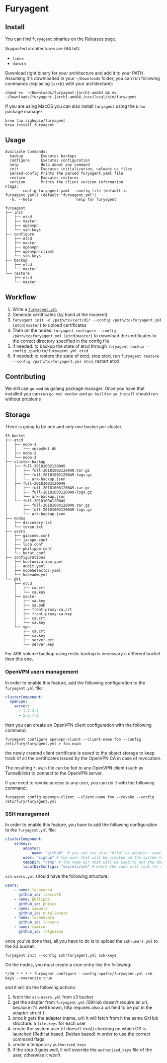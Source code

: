 # Furyagent

## Install

You can find `furyagent` binaries on the [Releases page](https://github.com/sighupio/furyagent/releases).

Supported architectures are (64 bit):

- `linux`
- `darwin`

Download right binary for your architecture and add it to your PATH. Assuming it's downloaded in your
`~/Downloads` folder, you can run following commands (replacing `{arch}` with your architecture):

```shell
chmod +x  ~/Downloads/furyagent-{arch}-amd64 && mv ~/Downloads/furyagent-{arch}-amd64 /usr/local/bin/furyagent
```

If you are using MacOS you can also install `furyagent` using the `brew` package manager:

```shell
brew tap sighupio/furyagent
brew install furyagent
```

## Usage

```shell
Available Commands:
  backup        Executes backups
  configure     Executes configuration
  help          Help about any command
  init          Executes initialization, uploads ca files
  parsed-config Prints the parsed furyagent.yaml file
  restore       Executes restores
  version       Prints the client version information
Flags:
      --config furyagent.yaml   config file (default is furyagent.yaml) (default "furyagent.yml")
  -h, --help                    help for furyagent

furyagent
├── init
│   ├── etcd
│   ├── master
│   ├── openvpn
│   └── ssh-keys
├── configure
│   ├── etcd
│   ├── master
│   ├── openvpn
│   ├── openvpn-client
│   └── ssh-keys
├── backup
│   ├── etcd
│   └── master
└── restore
    ├── etcd
    └── master
```

## Workflow

1. Write a [`furyagent.yml`](furyagent.yml)
2. Generate certificates (by hand at the moment)
3. `furyagent init -d /path/to/cert/dir --config /path/to/furyagent.yml [etcd|master]` to upload certificates
4. Then on the nodes: `furyagent configure --config /path/to/furyagent.yml [etcd|master]` to download the certificates to the correct directory specified in the config file
5. if needed: to backup the state of etcd through `furyagent backup --config /path/to/furyagent.yml etcd`
6. if needed: to restore the state of etcd, stop etcd, run `furyagent restore --config /path/to/furyagent.yml etcd`, restart etcd

## Contributing

We still use `go mod` as golang package manager. Once you have that installed you can run `go mod vendor` and `go build` or `go install` should run without problems

## Storage

There is going to be one and only one bucket per cluster.

```shell
S3 bucket
├── etcd
│   ├── node-1
│   │   └── snapshot.db
│   ├── node-2
│   └── node-3
├── cluster-backup
│   ├── full-20181002120049
│   │   ├── full-20181002120049.tar.gz
│   │   ├── full-20181002120049-logs.gz
│   │   └── ark-backup.json
│   ├── full-20181003120049
│   │   ├── full-20181003120049.tar.gz
│   │   ├── full-20181003120049-logs.gz
│   │   └── ark-backup.json
│   └── full-20181004120049
│       ├── full-20181004120049.tar.gz
│       ├── full-20181004120049-logs.gz
│       └── ark-backup.json
├── nodes
│   ├── discovery.txt
│   └── token.txt
├── users
│   ├── giacomo.conf
│   ├── jacopo.conf
│   ├── luca.conf
│   ├── philippe.conf
│   └── berat.conf
├── configurations
│   ├── kustomization.yaml
│   ├── audit.yaml
│   ├── nodeSelector.yaml
│   └── kubeadm.yml
└── pki
    ├── etcd
    │   ├── ca.crt
    │   └── ca.key
    ├── master
    │   ├── sa.key
    │   ├── sa.pub
    │   ├── front-proxy-ca.crt
    │   ├── front-proxy-ca.key
    │   ├── ca.crt
    │   └── ca.key
    └── vpn
        ├── ca.crt
        ├── ca.key
        ├── server.crt
        └── server.key

```

For ARK volume backup using restic backup is necessary a different bucket then this one.

### OpenVPN users management

In order to enable this feature, add the following configuration to the
`furyagent.yml` file:
```yaml
clusterComponent:
  openvpn:
    server:
      - 1.2.3.4
      - 5.6.7.8
```
than you can create an OpenVPN client configuration with the following command:
```shell
furyagent configure openvpn-client --client-name foo --config /etc/fury/furyagent.yml > foo.ovpn
```
the newly created client certificate is saved to the object storage to keep
track of all the certificates issued by the OpenVPN CA in case of revocation.

The resulting `*.ovpn` file can be fed to any OpenVPN client (such as
Tunnelblick) to connect to the OpenVPN server.

If you need to revoke access to any user, you can do it with the following command:
```shell
furyagent config openvpn-client --client-name foo --revoke --config /etc/fury/furyagent.yml
```

### SSH management

In order to enable this feature, you have to add the following configuration to the `furyagent.yml` file:

```yaml
clusterComponent:
    sshKeys:
        adapter:
            name: "github"  # you can use also "http" as adapter  name but you'll need to specify also the "uri" field as well because `non github` adapter is not well known
        user: "sighup" # the user that will be created on the system for storing public keys
        tempDir: "/tmp" # the temp dir that will be used to put the downloaded file
        localDirConfigs: "secrets/ssh" # where the code will look for searching the file ssh-users.yml
```

`ssh-users.yml` should have the following structure:

```yaml
users:
    - name: lucazecca
      github_id: lzecca78
    - name: philippe
      github_id: phisco
    - name: samuele
      github_id: nutellinoit
    - name: lucanovara
      github_id: lnovara
    - name: ramiro
      github_id: ralgozino
```

once you've done that, all you have to do is to upload the `ssh-users.yml` to the S3 bucket:

`furyagent init --config ssh/furyagent.yml ssh-keys`

On the nodes, you must create a cron entry like the following:

`*/30 * * * * furyagent configure --config <path>/furyagent.yml ssh-keys --overwrite true`

and it will do the following actions:

1. fetch the `ssh-users.yml` from s3 bucket
2. get the adapter from `furyagent.yml` (GitHub doesn't require an uri, because it's well known, http requires also a uri field to be put in the adapter struct )
3. once it gets the adapter (name, uri) it will fetch from it the same GitHub structure: a `file.keys` for each user
4. create the system user (if doesn't exist) checking on which OS is launched (RedHat based, Debian based) in order to use the correct command flags
5. create a temporary `authorized_keys`
6. if the step 3 goes well, it will override the `authorized_keys` file of the user, otherwise it won't

